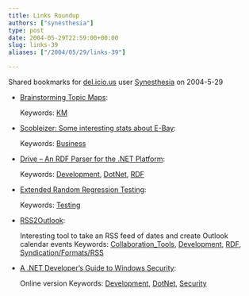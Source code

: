 ```yaml
---
title: Links Roundup
authors: ["synesthesia"]
type: post
date: 2004-05-29T22:59:00+00:00
slug: links-39 
aliases: ["/2004/05/29/links-39"]

---
```

Shared bookmarks for [del.icio.us][1] user  [Synesthesia][2] on 2004-5-29

  * [Brainstorming Topic Maps][3]:
   
    Keywords: [KM][4]
  * [Scobleizer: Some interesting stats about E-Bay][5]:
   
    Keywords: [Business][6]
  * [Drive &#8211; An RDF Parser for the .NET Platform][7]:
   
    Keywords: [Development][8], [DotNet][9], [RDF][10]
  * [Extended Random Regression Testing][11]:
   
    Keywords: [Testing][12]
  * [RSS2Outlook][13]:
  
    Interesting tool to take an RSS feed of dates and create Outlook calendar events Keywords: [Collaboration_Tools][14], [Development][8], [RDF][10], [Syndication/Formats/RSS][15]
  * [A .NET Developer&#8217;s Guide to Windows Security][16]:
  
    Online version Keywords: [Development][8], [DotNet][9], [Security][17]

 [1]: https://del.icio.us/
 [2]: https://del.icio.us/synesthesia
 [3]: https://alexandria.sdc.ucsb.edu/~acoleman/tmaps.html "https://alexandria.sdc.ucsb.edu/~acoleman/tmaps.html"
 [4]: https://del.icio.us/synesthesia/KM
 [5]: https://radio.weblogs.com/0001011/2004/05/29.html#a7621 "https://radio.weblogs.com/0001011/2004/05/29.html#a7621"
 [6]: https://del.icio.us/synesthesia/Business
 [7]: https://www.driverdf.org/ "https://www.driverdf.org/"
 [8]: https://del.icio.us/synesthesia/Development
 [9]: https://del.icio.us/synesthesia/DotNet
 [10]: https://del.icio.us/synesthesia/RDF
 [11]: https://www.jrothman.com/weblog/archive/2004_05_01_mpdarchive.html#108513847946601750 "https://www.jrothman.com/weblog/archive/2004_05_01_mpdarchive.html#108513847946601750"
 [12]: https://del.icio.us/synesthesia/Testing
 [13]: https://www.kingtiny.net/weblog/RSStoOutlook.html "https://www.kingtiny.net/weblog/RSStoOutlook.html"
 [14]: https://del.icio.us/synesthesia/Collaboration_Tools
 [15]: https://del.icio.us/synesthesia/Syndication/Formats/RSS
 [16]: https://www.pluralsight.com/keith/book/html/book.html "https://www.pluralsight.com/keith/book/html/book.html"
 [17]: https://del.icio.us/synesthesia/Security
